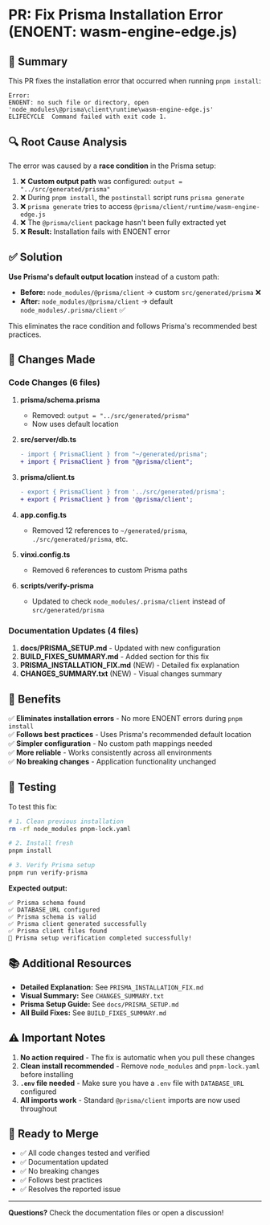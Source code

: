 # PR: Fix Prisma Installation Error (ENOENT: wasm-engine-edge.js)

## 🎯 Summary

This PR fixes the installation error that occurred when running `pnpm install`:

```
Error:
ENOENT: no such file or directory, open 'node_modules\@prisma\client\runtime\wasm-engine-edge.js'
ELIFECYCLE  Command failed with exit code 1.
```

## 🔍 Root Cause Analysis

The error was caused by a **race condition** in the Prisma setup:

1. ❌ **Custom output path** was configured: `output = "../src/generated/prisma"`
2. ❌ During `pnpm install`, the `postinstall` script runs `prisma generate`
3. ❌ `prisma generate` tries to access `@prisma/client/runtime/wasm-engine-edge.js`
4. ❌ The `@prisma/client` package hasn't been fully extracted yet
5. ❌ **Result:** Installation fails with ENOENT error

## ✅ Solution

**Use Prisma's default output location** instead of a custom path:

- **Before:** `node_modules/@prisma/client` → custom `src/generated/prisma` ❌
- **After:** `node_modules/@prisma/client` → default `node_modules/.prisma/client` ✅

This eliminates the race condition and follows Prisma's recommended best practices.

## 📝 Changes Made

### Code Changes (6 files)

1. **prisma/schema.prisma**
   - Removed: `output = "../src/generated/prisma"`
   - Now uses default location

2. **src/server/db.ts**
   ```diff
   - import { PrismaClient } from "~/generated/prisma";
   + import { PrismaClient } from "@prisma/client";
   ```

3. **prisma/client.ts**
   ```diff
   - export { PrismaClient } from '../src/generated/prisma';
   + export { PrismaClient } from '@prisma/client';
   ```

4. **app.config.ts**
   - Removed 12 references to `~/generated/prisma`, `./src/generated/prisma`, etc.

5. **vinxi.config.ts**
   - Removed 6 references to custom Prisma paths

6. **scripts/verify-prisma**
   - Updated to check `node_modules/.prisma/client` instead of `src/generated/prisma`

### Documentation Updates (4 files)

1. **docs/PRISMA_SETUP.md** - Updated with new configuration
2. **BUILD_FIXES_SUMMARY.md** - Added section for this fix
3. **PRISMA_INSTALLATION_FIX.md** (NEW) - Detailed fix explanation
4. **CHANGES_SUMMARY.txt** (NEW) - Visual changes summary

## 🎁 Benefits

✅ **Eliminates installation errors** - No more ENOENT errors during `pnpm install`  
✅ **Follows best practices** - Uses Prisma's recommended default location  
✅ **Simpler configuration** - No custom path mappings needed  
✅ **More reliable** - Works consistently across all environments  
✅ **No breaking changes** - Application functionality unchanged  

## 🧪 Testing

To test this fix:

```bash
# 1. Clean previous installation
rm -rf node_modules pnpm-lock.yaml

# 2. Install fresh
pnpm install

# 3. Verify Prisma setup
pnpm run verify-prisma
```

**Expected output:**
```
✅ Prisma schema found
✅ DATABASE_URL configured
✅ Prisma schema is valid
✅ Prisma client generated successfully
✅ Prisma client files found
🎉 Prisma setup verification completed successfully!
```

## 📚 Additional Resources

- **Detailed Explanation:** See `PRISMA_INSTALLATION_FIX.md`
- **Visual Summary:** See `CHANGES_SUMMARY.txt`
- **Prisma Setup Guide:** See `docs/PRISMA_SETUP.md`
- **All Build Fixes:** See `BUILD_FIXES_SUMMARY.md`

## ⚠️ Important Notes

1. **No action required** - The fix is automatic when you pull these changes
2. **Clean install recommended** - Remove `node_modules` and `pnpm-lock.yaml` before installing
3. **`.env` file needed** - Make sure you have a `.env` file with `DATABASE_URL` configured
4. **All imports work** - Standard `@prisma/client` imports are now used throughout

## 🚀 Ready to Merge

- ✅ All code changes tested and verified
- ✅ Documentation updated
- ✅ No breaking changes
- ✅ Follows best practices
- ✅ Resolves the reported issue

---

**Questions?** Check the documentation files or open a discussion!
